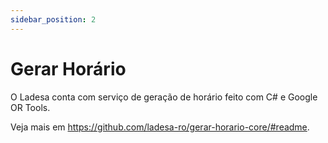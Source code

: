```yaml
---
sidebar_position: 2
---
```


# Gerar Horário

O Ladesa conta com serviço de geração de horário feito com C# e Google OR Tools.

Veja mais em https://github.com/ladesa-ro/gerar-horario-core/#readme.
